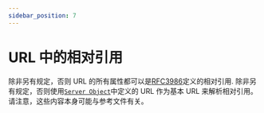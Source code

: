 ```yaml
---
sidebar_position: 7
---
```


# URL 中的相对引用

除非另有规定，否则 URL 的所有属性都可以是[RFC3986](https://tools.ietf.org/html/rfc3986#section-4.2)定义的相对引用.
除非另有规定，否则使用[`Server Object`](#serverObject)中定义的 URL 作为基本 URL 来解析相对引用。请注意，这些内容本身可能与参考文件有关。

